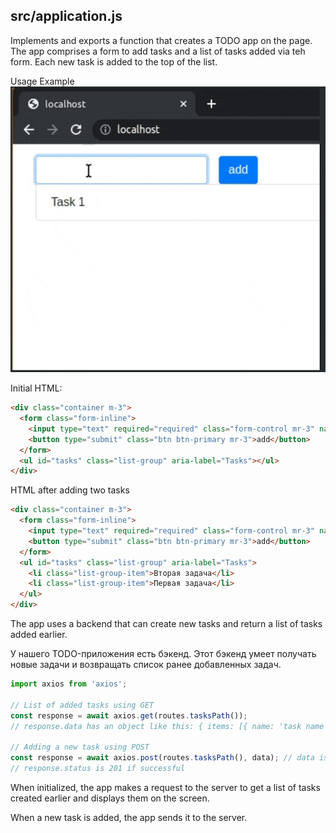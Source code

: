 ## src/application.js
Implements and exports a function that creates a TODO app on the page. 
The app comprises a form to add tasks and a list of tasks added via teh form. 
Each new task is added to the top of the list.

Usage Example
![usage example](resources/usage-example.gif)

Initial HTML:

```html
<div class="container m-3">
  <form class="form-inline">
    <input type="text" required="required" class="form-control mr-3" name="name">
    <button type="submit" class="btn btn-primary mr-3">add</button>
  </form>
  <ul id="tasks" class="list-group" aria-label="Tasks"></ul>
</div>
```

HTML after adding two tasks

```html
<div class="container m-3">
  <form class="form-inline">
    <input type="text" required="required" class="form-control mr-3" name="name">
    <button type="submit" class="btn btn-primary mr-3">add</button>
  </form>
  <ul id="tasks" class="list-group" aria-label="Tasks">
    <li class="list-group-item">Вторая задача</li>
    <li class="list-group-item">Первая задача</li>
  </ul>
</div>
```

The app uses a backend that can create new tasks and return a list of tasks added earlier. 

У нашего TODO-приложения есть бэкенд. Этот бэкенд умеет получать новые задачи и возвращать список ранее добавленных задач.

```js
import axios from 'axios';

// List of added tasks using GET
const response = await axios.get(routes.tasksPath());
// response.data has an object like this: { items: [{ name: 'task name' }, { ... }]  }

// Adding a new task using POST
const response = await axios.post(routes.tasksPath(), data); // data is an object like this { name: 'task name' }
// response.status is 201 if successful
```

When initialized, the app makes a request to the server to get a list of tasks created earlier and displays them on the screen. 

When a new task is added, the app sends it to the server.
